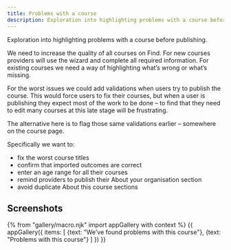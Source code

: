 ```yaml
---
title: Problems with a course
description: Exploration into highlighting problems with a course before publishing.
---
```

Exploration into highlighting problems with a course before publishing.

We need to increase the quality of all courses on Find. For new courses providers will use the wizard and complete all required information. For existing courses we need a way of highlighting what’s wrong or what’s missing.

For the worst issues we could add validations when users try to publish the course. This would force users to fix their courses, but when a user is publishing they expect most of the work to be done – to find that they need to edit many courses at this late stage will be frustrating.

The alternative here is to flag those same validations earlier – somewhere on the course page.

Specifically we want to:

* fix the worst course titles
* confirm that imported outcomes are correct
* enter an age range for all their courses
* remind providers to publish their About your organisation section
* avoid duplicate About this course sections

## Screenshots

{% from "gallery/macro.njk" import appGallery with context %}
{{ appGallery({
  items: [
    {text: "We’ve found problems with this course"},
    {text: "Problems with this course"}
  ]
}) }}
